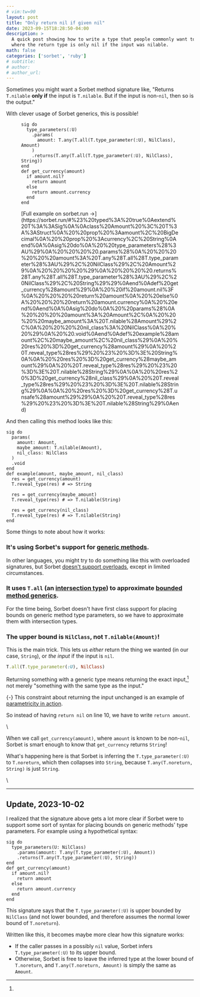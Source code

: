 ```yaml
---
# vim:tw=90
layout: post
title: "Only return nil if given nil"
date: 2023-09-15T18:28:50-04:00
description: >
  A quick post showing how to write a type that people commonly want to be able to write,
  where the return type is only nil if the input was nilable.
math: false
categories: ['sorbet', 'ruby']
# subtitle:
# author:
# author_url:
---
```


Sometimes you might want a Sorbet method signature like, "Returns `T.nilable` **only if**
the input is `T.nilable`. But if the input is non-`nil`, then so is the output."

With clever usage of Sorbet generics, this is possible!

<figure class="left-align-caption">

```{.ruby .numberLines .hl-4}
sig do
  type_parameters(:U)
    .params(
      amount: T.any(T.all(T.type_parameter(:U), NilClass), Amount)
    )
    .returns(T.any(T.all(T.type_parameter(:U), NilClass), String))
end
def get_currency(amount)
  if amount.nil?
    return amount
  else
    return amount.currency
  end
end
```

<figcaption>
[Full example on sorbet.run →](https://sorbet.run/#%23%20typed%3A%20true%0Aextend%20T%3A%3ASig%0A%0Aclass%20Amount%20%3C%20T%3A%3AStruct%0A%20%20prop%20%3Aamount%2C%20BigDecimal%0A%20%20prop%20%3Acurrency%2C%20String%0Aend%0A%0Asig%20do%0A%20%20type_parameters%28%3AU%29%0A%20%20%20%20.params%28%0A%20%20%20%20%20%20amount%3A%20T.any%28T.all%28T.type_parameter%28%3AU%29%2C%20NilClass%29%2C%20Amount%29%0A%20%20%20%20%29%0A%20%20%20%20.returns%28T.any%28T.all%28T.type_parameter%28%3AU%29%2C%20NilClass%29%2C%20String%29%29%0Aend%0Adef%20get_currency%28amount%29%0A%20%20if%20amount.nil%3F%0A%20%20%20%20return%20amount%0A%20%20else%0A%20%20%20%20return%20amount.currency%0A%20%20end%0Aend%0A%0Asig%20do%0A%20%20params%28%0A%20%20%20%20amount%3A%20Amount%2C%0A%20%20%20%20maybe_amount%3A%20T.nilable%28Amount%29%2C%0A%20%20%20%20nil_class%3A%20NilClass%0A%20%20%29%0A%20%20.void%0Aend%0Adef%20example%28amount%2C%20maybe_amount%2C%20nil_class%29%0A%20%20res%20%3D%20get_currency%28amount%29%0A%20%20T.reveal_type%28res%29%20%23%20%3D%3E%20String%0A%0A%20%20res%20%3D%20get_currency%28maybe_amount%29%0A%20%20T.reveal_type%28res%29%20%23%20%3D%3E%20T.nilable%28String%29%0A%0A%20%20res%20%3D%20get_currency%28nil_class%29%0A%20%20T.reveal_type%28res%29%20%23%20%3D%3E%20T.nilable%28String%29%0A%0A%20%20res%20%3D%20get_currency%28T.unsafe%28amount%29%29%0A%20%20T.reveal_type%28res%29%20%23%20%3D%3E%20T.nilable%28String%29%0Aend)
</figcaption>

</figure>

And then calling this method looks like this:

```{.ruby .numberLines .hl-10}
sig do
  params(
    amount: Amount,
    maybe_amount: T.nilable(Amount),
    nil_class: NilClass
  )
  .void
end
def example(amount, maybe_amount, nil_class)
  res = get_currency(amount)
  T.reveal_type(res) # => String

  res = get_currency(maybe_amount)
  T.reveal_type(res) # => T.nilable(String)

  res = get_currency(nil_class)
  T.reveal_type(res) # => T.nilable(String)
end
```

Some things to note about how it works:

### It's using Sorbet's support for [generic methods].

In other languages, you might try to do something like this with overloaded signatures,
but Sorbet [doesn't support overloads], except in limited circumstances.

### It uses `T.all` (an [intersection type]) to approximate [bounded method generics].

For the time being, Sorbet doesn't have first class support for placing bounds on
generic method type parameters, so we have to approximate them with intersection types.

### The upper bound is `NilClass`, not `T.nilable(Amount)`!

This is the main trick. This lets us _either_ return the thing we wanted (in our case,
`String`), or _the input_ if the input is `nil`.

```ruby
T.all(T.type_parameter(:U), NilClass)
```

Returning something with a generic type means returning the exact input,[^parametricity]
not merely "something with the same type as the input."

[^parametricity]:
  {-} This constraint about returning the input unchanged is an example of [parametricity
  in action][parametricity].

So instead of having `return nil` on line 10, we have to write `return amount`.

\

When we call `get_currency(amount)`, where `amount` is known to be non-`nil`, Sorbet is
smart enough to know that `get_currency` returns `String`!

What's happening here is that Sorbet is inferring the `T.type_parameter(:U)` to
`T.noreturn`, which then collapses into `String`, because `T.any(T.noreturn, String)` is
just `String`.

\

- - - - -

## Update, 2023-10-02

I realized that the signature above gets a lot more clear if Sorbet were to support some
sort of syntax for placing bounds on generic methods' type parameters. For example using a
hypothetical syntax:

```{.ruby .numberLines .hl-2}
sig do
  type_parameters(U: NilClass)
    .params(amount: T.any(T.type_parameter(:U), Amount))
    .returns(T.any(T.type_parameter(:U), String))
end
def get_currency(amount)
  if amount.nil?
    return amount
  else
    return amount.currency
  end
end
```

This signature says that the `T.type_parameter(:U)` is upper bounded by `NilClass` (and
not lower bounded, and therefore assumes the normal lower bound of `T.noreturn`).

Written like this, it becomes maybe more clear how this signature works:

- If the caller passes in a possibly `nil` value, Sorbet infers `T.type_parameter(:U)` to
  its upper bound.
- Otherwise, Sorbet is free to leave the inferred type at the lower bound of `T.noreturn`,
  and `T.any(T.noreturn, Amount)` is simply the same as `Amount`.


[generic methods]: https://sorbet.org/docs/generics#generic-methods
[doesn't support overloads]: https://sorbet.org/docs/error-reference#5040
[intersection type]: https://sorbet.org/docs/intersection-types
[bounded method generics]: https://sorbet.org/docs/generics#placing-bounds-on-generic-methods
[parametricity]: https://blog.jez.io/sorbet-parametricity/
